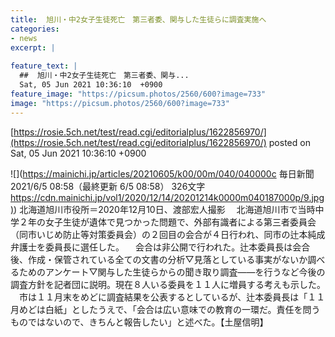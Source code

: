 ```yaml
---
title:  旭川・中2女子生徒死亡　第三者委、関与した生徒らに調査実施へ  
categories:
- news
excerpt: |
  
feature_text: |
  ##  旭川・中2女子生徒死亡　第三者委、関与...
  Sat, 05 Jun 2021 10:36:10  +0900
feature_image: "https://picsum.photos/2560/600?image=733"
image: "https://picsum.photos/2560/600?image=733"
---
```


[https://rosie.5ch.net/test/read.cgi/editorialplus/1622856970/](https://rosie.5ch.net/test/read.cgi/editorialplus/1622856970/)
posted on Sat, 05 Jun 2021 10:36:10  +0900

<!--more-->

![](https://mainichi.jp/articles/20210605/k00/00m/040/040000c 毎日新聞 2021/6/5 08:58（最終更新 6/5 08:58） 326文字 [https://cdn.mainichi.jp/vol1/2020/12/14/20201214k0000m040187000p/9.jpg)](https://cdn.mainichi.jp/vol1/2020/12/14/20201214k0000m040187000p/9.jpg)) 北海道旭川市役所＝2020年12月10日、渡部宏人撮影 　北海道旭川市で当時中学２年の女子生徒が遺体で見つかった問題で、外部有識者による第三者委員会（同市いじめ防止等対策委員会）の２回目の会合が４日行われ、同市の辻本純成弁護士を委員長に選任した。 　会合は非公開で行われた。辻本委員長は会合後、作成・保管されている全ての文書の分析▽見落としている事実がないか調べるためのアンケート▽関与した生徒らからの聞き取り調査——を行うなど今後の調査方針を記者団に説明。現在８人いる委員を１１人に増員する考えも示した。 　市は１１月末をめどに調査結果を公表するとしているが、辻本委員長は「１１月めどは白紙」としたうえで、「会合は広い意味での教育の一環だ。責任を問うものではないので、きちんと報告したい」と述べた。【土屋信明】
